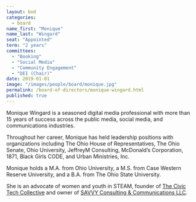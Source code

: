 ```yaml
---
layout: bod
categories: 
  - board
name_first: "Monique"
name_last: "Wingard"
seat: "Appointed"
term: "2 years"
committees:
  - "Booking"
  - "Social Media"
  - "Community Engagement"
  - "DEI (Chair)"
date: 2019-01-01
image: "/images/people/board/monique.jpg"
permalink: /board-of-directors/monique-wingard.html
published: true
---
```


Monique Wingard is a seasoned digital media professional with more than 15 years of success across the public media, social media, and communications industries. 

Throughout her career, Monique has held leadership positions with organizations including The Ohio House of Representatives, The Ohio Senate, Ohio University, JeffreyM Consulting, McDonald’s Corporation, 1871, Black Girls CODE, and Urban Ministries, Inc. 

Monique holds a M.A. from Ohio University, a M.S. from Case Western Reserve University, and a B.A. from The Ohio State University.  

She is an advocate of women and youth in STEAM, founder of [The Civic Tech Collective](https://www.civictechcollective.com) and owner of [SAVVY Consulting & Communications LLC](https://www.besavvyconsulting.com).
